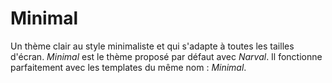 # Minimal

Un thème clair au style minimaliste et qui s'adapte à toutes les tailles d'écran. _Minimal_ est le thème proposé par défaut avec _Narval_.
Il fonctionne parfaitement avec les templates du même nom : _Minimal_.